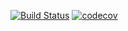 [![Build Status](https://app.travis-ci.com/himax82/job4j_forum.svg?branch=master)](https://app.travis-ci.com/himax82/job4j_forum)
[![codecov](https://codecov.io/gh/himax82/job4j_car_accident/branch/master/graph/badge.svg?token=8TNVE6B42V)](https://codecov.io/gh/himax82/job4j_car_accident)